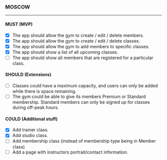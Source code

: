 ### MOSCOW
***

#### MUST (MVP)

* [x] The app should allow the gym to create / edit / delete members.
* [x] The app should allow the gym to create / edit / delete classes.
* [x] The app should allow the gym to add members to specific classes.
* [x] The app should show a list of all upcoming classes.
* [ ] The app should show all members that are registered for a particular class.

#### SHOULD (Extensions)

* [ ] Classes could have a maximum capacity, and users can only be added while there is space remaining.
* [ ] The gym could be able to give its members Premium or Standard membership. Standard members can only be signed up for classes during off-peak hours.

#### COULD (Additional stuff)

* [x] Add trainer class.
* [x] Add studio class.
* [ ] Add membership class (instead of membership type being in Member class)
* [ ] Add a page with instructors portrait/contact information.
